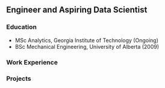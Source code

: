 ## Engineer and Aspiring Data Scientist

### Education
- MSc Analytics, Georgia Institute of Technology (Ongoing)
- BSc Mechanical Engineering, University of Alberta (2009)

### Work Experience

### Projects

